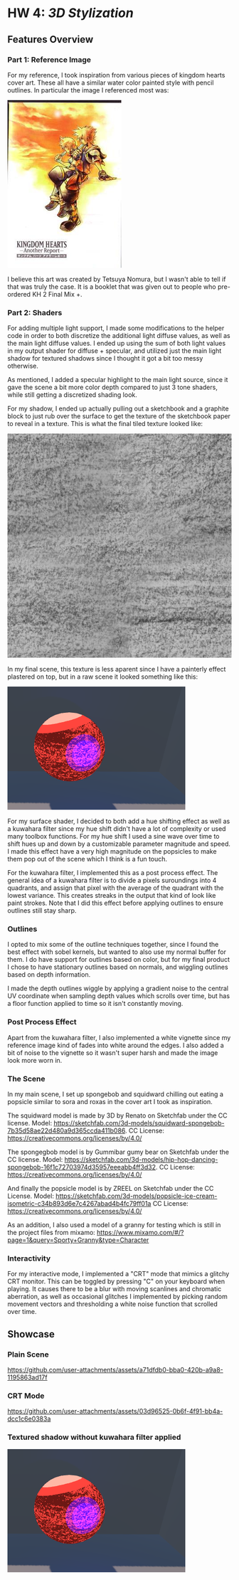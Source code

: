 # HW 4: *3D Stylization*

## Features Overview

### Part 1: Reference Image

For my reference, I took inspiration from various pieces of kingdom hearts cover art.
These all have a similar water color painted style with pencil outlines. In particular the image I referenced most was:

![](Images/KH_Inspo.png)

I believe this art was created by Tetsuya Nomura, but I wasn't able to tell if that was truly the case. It is a booklet that was given out to people who pre-ordered KH 2 Final Mix +.

### Part 2: Shaders

For adding multiple light support, I made some modifications to the helper code in order to both discretize the additional light diffuse values, as well as the main light diffuse values. I ended up using the sum of both light values in my output shader for diffuse + specular, and utilized just the main light shadow for textured shadows since I thought it got a bit too messy otherwise. 

As mentioned, I added a specular highlight to the main light source, since it gave the scene a bit more color depth compared to just 3 tone shaders, while still getting a discretized shading look.

For my shadow, I ended up actually pulling out a sketchbook and a graphite block to just rub over the surface to get the texture of the sketchbook paper to reveal in a texture. This is what the final tiled texture looked like:

![](Images/ShadowTiled.jpg)

In my final scene, this texture is less aparent since I have a painterly effect plastered on top, but in a raw scene it looked something like this:

![](Images/MultipleLightsDemo.png)

For my surface shader, I decided to both add a hue shifting effect as well as a kuwahara filter since my hue shift didn't have a lot of complexity or used many toolbox functions. For my hue shift I used a sine wave over time to shift hues up and down by a customizable parameter magnitude and speed. I made this effect have a very high magnitude on the popsicles to make them pop out of the scene which I think is a fun touch.

For the kuwahara filter, I implemented this as a post process effect. The general idea of a kuwahara filter is to divide a pixels suroundings into 4 quadrants, and assign that pixel with the average of the quadrant with the lowest variance. This creates streaks in the output that kind of look like paint strokes. Note that I did this effect before applying outlines to ensure outlines still stay sharp.

### Outlines

I opted to mix some of the outline techniques together, since I found the best effect with sobel kernels, but wanted to also use my normal buffer for them. I do have support for outlines based on color, but for my final product I chose to have stationary outlines based on normals, and wiggling outlines based on depth information. 

I made the depth outlines wiggle by applying a gradient noise to the central UV coordinate when sampling depth values which scrolls over time, but has a floor function applied to time so it isn't constantly moving.

### Post Process Effect

Apart from the kuwahara filter, I also implemented a white vignette since my reference image kind of fades into white around the edges. I also added a bit of noise to the vignette so it wasn't super harsh and made the image look more worn in.

### The Scene

In my main scene, I set up spongebob and squidward chilling out eating a popsicle similar to sora and roxas in the cover art I took as inspiration.

The squidward model is made by 3D by Renato on Sketchfab under the CC license. Model: https://sketchfab.com/3d-models/squidward-spongebob-7b35d58ae22d480a9d365ccda411b086. 
CC License: https://creativecommons.org/licenses/by/4.0/

The spongegbob model is by Gummibar gumy bear on Sketchfab under the CC license. Model: https://sketchfab.com/3d-models/hip-hop-dancing-spongebob-16f1c72703974d35957eeeabb4ff3d32.
CC License: https://creativecommons.org/licenses/by/4.0/

And finally the popsicle model is by ZREEL on Sketchfab under the CC License. Model: https://sketchfab.com/3d-models/popsicle-ice-cream-isometric-c34b893d6e7c4267abad4b4fc79ff01a
CC License: https://creativecommons.org/licenses/by/4.0/

As an addition, I also used a model of a granny for testing which is still in the project files from mixamo: https://www.mixamo.com/#/?page=1&query=Sporty+Granny&type=Character 

### Interactivity

For my interactive mode, I implemented a "CRT" mode that mimics a glitchy CRT monitor. This can be toggled by pressing "C" on your keyboard when playing. It causes there to be a blur with moving scanlines and chromatic aberration, as well as occasional glitches I implemented by picking random movement vectors and thresholding a white noise function that scrolled over time.

## Showcase

### Plain Scene

https://github.com/user-attachments/assets/a71dfdb0-bba0-420b-a9a8-1195863ad17f

### CRT Mode

https://github.com/user-attachments/assets/03d96525-0b6f-4f91-bb4a-dcc1c6e0383a

### Textured shadow without kuwahara filter applied

![](Images/MultipleLightsDemo.png)
